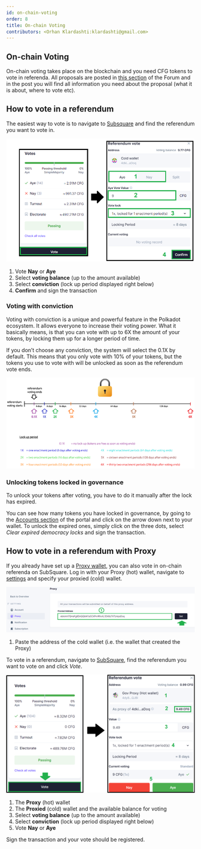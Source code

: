 ```yaml
---
id: on-chain-voting
order: 8
title: On-chain Voting
contributors: <Orhan Klardashti:klardashti@gmail.com>
---
```


## On-chain Voting

On-chain voting takes place on the blockchain and you need CFG tokens to vote in referenda. All proposals are posted in [this section](https://gov.centrifuge.io/c/cfg-governance/chain-governance/18) of the Forum and in the post you will find all information you need about the proposal (what it is about, where to vote etc).

## How to vote in a referendum

The easiest way to vote is to navigate to [Subsquare](https://centrifuge.subsquare.io/democracy/referenda) and find the referendum you want to vote in.

![](./images/VoteReferendum.png)

1. Vote **Nay** or **Aye**
2. Select **voting balance** (up to the amount available)
3. Select **conviction** (lock up period displayed right below)
4. **Confirm** and sign the transaction

### Voting with conviction

Voting with conviction is a unique and powerful feature in the Polkadot ecosystem. It allows everyone to increase their voting power. What it basically means, is that you can vote with up to 6X the amount of your tokens, by locking them up for a longer period of time.

If you don’t choose any conviction, the system will select the 0.1X by default. This means that you only vote with 10% of your tokens, but the tokens you use to vote with will be unlocked as soon as the referendum vote ends.

![](./images/LockingPeriod.png)

### Unlocking tokens locked in governance

To unlock your tokens after voting, you have to do it manually after the lock has expired.

You can see how many tokens you have locked in governance, by going to the [Accounts section](https://polkadot.js.org/apps/?rpc=wss%3A%2F%2Ffullnode.parachain.centrifuge.io#/accounts) of the portal and click on the arrow down next to your wallet. To unlock the expired ones, simply click on the three dots, select *Clear expired democracy locks* and sign the transaction.

## How to vote in a referendum with Proxy

If you already have set up a [Proxy wallet](../governance_proxy_and_delegation/index.md), you can also vote in on-chain referenda on SubSquare. Log in with your Proxy (hot) wallet, navigate to [settings](https://centrifuge.subsquare.io/setting/proxy) and specify your proxied (cold) wallet. 

![](./images/DefineProxy.png)

1. Paste the address of the cold wallet (i.e. the wallet that created the Proxy)

To vote in a referendum, navigate to [SubSquare](https://centrifuge.subsquare.io/democracy/referenda), find the referendum you want to vote on and click *Vote*.

![](./images/ProxyReferendum.png)

1. The **Proxy** (hot) wallet
2. The **Proxied** (cold) wallet and the available balance for voting
3. Select **voting balance** (up to the amount available)
4. Select **conviction** (lock up period displayed right below)
5. Vote **Nay** or **Aye**

Sign the transaction and your vote should be registered.





